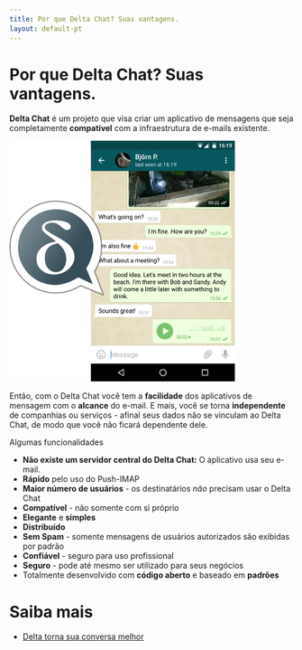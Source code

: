 ```yaml
---
title: Por que Delta Chat? Suas vantagens.
layout: default-pt
---
```


# Por que Delta Chat? Suas vantagens.

**Delta Chat** é um projeto que visa criar um aplicativo de mensagens que seja
completamente **compatível** com a infraestrutura de e-mails existente.

![Screenshot](../assets/features/start-img4.png)

Então, com o Delta Chat você tem a **facilidade** dos aplicativos de mensagem com o
**alcance** do e-mail. E mais, você se torna **independente** de companhias ou
serviços - afinal seus dados não se vinculam ao Delta Chat, de modo que você não ficará
dependente dele.

Algumas funcionalidades

- **Não existe um servidor central do Delta Chat:** O aplicativo usa seu e-mail.
- **Rápido** pelo uso do Push-IMAP
- **Maior número de usuários** - os destinatários _não_ precisam usar o Delta Chat
- **Compatível** - não somente com si próprio
- **Elegante** e **simples**
- **Distribuído** 
- **Sem Spam** - somente mensagens de usuários autorizados são exibidas por padrão
- **Confiável** - seguro para uso profissional
- **Seguro** - pode até mesmo ser utilizado para seus negócios
- Totalmente desenvolvido com **código aberto** e baseado em **padrões**

# Saiba mais

- [Delta torna sua conversa melhor](delta-makes-chatting-better)

